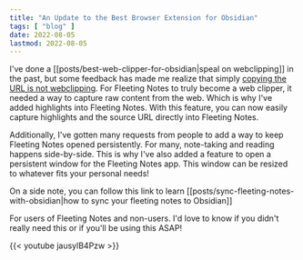 ```yaml
---
title: "An Update to the Best Browser Extension for Obsidian"
tags: [ "blog" ]
date: 2022-08-05
lastmod: 2022-08-05
---
```

I've done a [[posts/best-web-clipper-for-obsidian|speal on webclipping]] in the past, but some feedback has made me realize that simply [copying the URL is not webclipping](https://www.reddit.com/r/ObsidianMD/comments/v9mags/comment/ibzgkq6/?utm_source=share&utm_medium=web2x&context=3). For Fleeting Notes to truly become a web clipper, it needed a way to capture raw content from the web. Which is why I've added highlights into Fleeting Notes. With this feature, you can now easily capture highlights and the source URL directly into Fleeting Notes. 

Additionally, I've gotten many requests from people to add a way to keep Fleeting Notes opened persistently. For many, note-taking and reading happens side-by-side. This is why I've also added a feature to open a persistent window for the Fleeting Notes app. This window can be resized to whatever fits your personal needs!

On a side note, you can follow this link to learn [[posts/sync-fleeting-notes-with-obsidian|how to sync your fleeting notes to Obsidian]]

For users of Fleeting Notes and non-users. I'd love to know if you didn't really need this or if you'll be using this ASAP!

{{< youtube jausylB4Pzw >}}